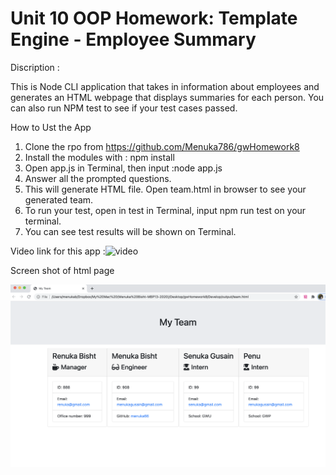 # Unit 10 OOP Homework: Template Engine - Employee Summary

Discription :

This is Node CLI application that takes in information about employees and generates an HTML webpage that displays summaries for each person. You can also run NPM test to see if your test cases passed. 

How to Ust the App

1. Clone the rpo from https://github.com/Menuka786/gwHomework8
2. Install the modules with : npm install
3. Open app.js in Terminal, then input :node app.js
5.  Answer all the prompted questions.
4. This will generate HTML file. Open team.html in browser to see your generated team.
5. To run your test, open in test in Terminal, input npm run test on your terminal.
6. You can see test results will be shown on Terminal.

Video link for this app :![video](
https://drive.google.com/file/d/1bCu-pE9z6IXxB4J3tNkX6n7bgF_pRNyN/view?usp=sharing)

Screen shot of html page

![screenshot](homework.png)



